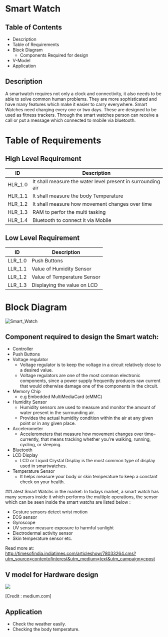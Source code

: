 # Smart Watch
## Table of Contents 
- Description 
- Table of Requirements 
- Block Diagram 
  - Components Required for design
- V-Model 
- Application 


## Description 
 A smartwatch requires not only a clock and connectivity, it also needs to be able to solve common human problems. They are more sophisticated and have many features which make it
 easier to carry everywhere. Smart Watches need charging every one or two days. These are designed to be used as fitness trackers. Through the smart watches person can receive a call or put a message which connected to mobile via bluetooth.
 
 # Table of Requirements 
 
 ## High Level Requirement
 | ID| Description |
 |---|---|
|HLR_1.0| It shall measure the water level present in surrounding air |
|HLR_1.1| It shall measure the body Temperature|
|HLR_1.2| It shall measure how movement changes over time|
|HLR_1.3| RAM to perfor the multi tasking|
|HLR_1.4| Bluetooth to connect it via Mobile|
   
## Low Level Requirement

| ID | Description |
|---|---|
|LLR_1.0|Push Buttons
|LLR_1.1| Value of Humidity Sensor|
|LLR_1.2| Value of Temperature Sensor|
|LLR_1.3| Displaying the value on LCD|

 
 
 # Block Diagram
 ![Smart_Watch](https://user-images.githubusercontent.com/98883965/155131635-fc62d88d-d276-4d5d-95b8-7b3446d88591.JPG)

 
 ## Component required to design the Smart watch:
 - Controller
 - Push Buttons
 - Voltage regulator
   - Voltage regulator is to keep the voltage in a circuit relatively close to a desired value.
   - Voltage regulators are one of the most common electronic components, since a power supply frequently produces raw current that would otherwise damage one of the components in the circuit.
 - Memory Chip
   - e.g Embedded MultiMediaCard (eMMC)
 - Humidity Sensor 
   - Humidity sensors are used to measure and monitor the amount of water present in the surrounding air.
   - Provides the actual humidity condition within the air at any given point or in any given place.
 - Accelerometer 
   - Accelerometers that measure how movement changes over time–currently, that means tracking whether you're walking, running, cycling, or sleeping.
 - Bluetooth
 - LCD Display
   - LCD or Liquid Crystal Display is the most common type of display used in smartwatches.
 - Temperature Sensor
   - It helps measure your body or skin temperature to keep a constant check on your health.  

##Latest Smart Watchs in the market:
In todays market, a smart watch has many sensors inside it which performs the multiple operations, the sensor which can be seen inside the smart watchs are listed 
below :
- Gesture sensors detect wrist motion
- ECG sensor
- Gyroscope
- UV sensor measure exposure to harmful sunlight
- Electrodermal activity sensor
- Skin temperature sensor etc.


Read more at:
http://timesofindia.indiatimes.com/articleshow/78033264.cms?utm_source=contentofinterest&utm_medium=text&utm_campaign=cppst

## V model for Hardware design
![](https://user-images.githubusercontent.com/98883965/155137194-93996182-8d63-4f71-a4aa-4d8fb9811645.png)

[Credit : medium.com]

## Application 
- Check the weather easily.
- Checking the body temperature.


